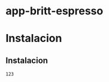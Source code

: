 # app-britt-espresso 

<h1>Instalacion</h1>

<div id="readme" class="blob instapaper_body">
    <article class="markdown-body entry-content" itemprop="mainContentOfPage">
        <h1>Instalacion</h1>
        <pre><code>123</code></pre>
     </article>
</div>